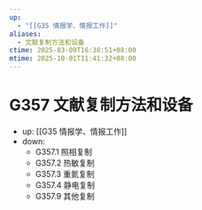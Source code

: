 ```yaml
---
up:
  - "[[G35 情报学、情报工作]]"
aliases:
  - 文献复制方法和设备
ctime: 2025-03-09T16:38:51+08:00
mtime: 2025-10-01T11:41:32+08:00
---
```


# G357 文献复制方法和设备

- up: [[G35 情报学、情报工作]]
- down:	
	- G357.1 照相复制
	- G357.2 热敏复制
	- G357.3 重氮复制
	- G357.4 静电复制
	- G357.9 其他复制
	
